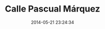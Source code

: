 --- 
layout: entry
title: Calle Pascual Márquez
location: Seville, Spain
date_taken: May 2014
camera: Leica M9
lens: Leica Elmarit-M 28mm f/2.8 Asph
image: GRS-20140507-000353
date: 2014-05-21 23:24:34
category: notebook
excerpt:
tags: [60 to 80 years, conversation, expression, flash, gangsters, glasses, men, night, shirt, suit, tie, boss]
---